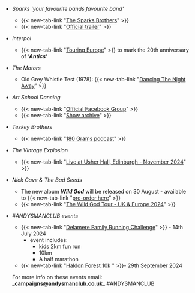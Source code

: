 - _Sparks 'your favourite bands favourite band'_
  - {{< new-tab-link "[The Sparks Brothers](https://www.imdb.com/title/tt8610436/)" >}}
  - {{< new-tab-link "[Official trailer](https://www.imdb.com/video/vi1807859737/)" >}}
- _Interpol_
  - {{< new-tab-link "[Touring Europe](https://twitter.com/Interpol/status/1782319169746207097)" >}} to mark the 20th anniversary of **_'Antics'_**
- _The Motors_
  - Old Grey Whistle Test (1978): {{< new-tab-link "[Dancing The Night Away](https://www.youtube.com/watch?v=a8X1EKyhLHw)" >}}
- _Art School Dancing_ 
  - {{< new-tab-link "[Official Facebook Group](https://www.facebook.com/groups/111016498936043)" >}}
  - {{< new-tab-link "[Show archive](https://unlistenablerubbish.wordpress.com)" >}}
- _Teskey Brothers_ 
  - {{< new-tab-link "[180 Grams podcast](https://open.spotify.com/show/5n49kEwq2st3GST82veWoI)" >}}
- _The Vintage Explosion_
  - {{< new-tab-link "[Live at Usher Hall, Edinburgh - November 2024](https://www.usherhall.co.uk/whats-on/vintage-explosion)" >}}
- _Nick Cave & The Bad Seeds_
  - The new album **_Wild God_** will be released on 30 August - available to {{< new-tab-link "[pre-order here](https://linktr.ee/nickcave)" >}}
  - {{< new-tab-link "[The Wild God Tour - UK & Europe 2024](https://www.nickcave.com/tour-dates/)" >}}
- _#ANDYSMANCLUB events_
  - {{< new-tab-link "[Delamere Family Running Challenge](https://www.atwevents.co.uk/e/andysmanclub-family-running-challenge-delamere-2024-10087)" >}} - 14th July 2024
    - event includes: 
      - kids 2km fun run 
      - 10km
      - A half marathon
  - {{< new-tab-link "[Haldon Forest 10k](https://www.atwevents.co.uk/e/andysmanclub-10k-run-haldon-forest-10391) " >}}- 29th September 2024  

  For more info on these events email: **_campaigns@andysmanclub.co.uk_** #ANDYSMANCLUB
